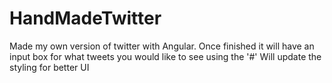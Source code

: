 # HandMadeTwitter

Made my own version of twitter with Angular. Once finished it will have an input box for what tweets you would like to see using the '#'
Will update the styling for better UI
